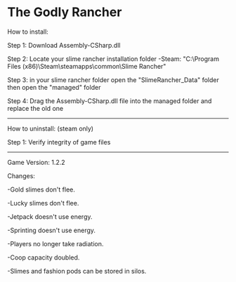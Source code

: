 # The Godly Rancher
How to install: 

Step 1: Download Assembly-CSharp.dll

Step 2: Locate your slime rancher installation folder
-Steam: "C:\Program Files (x86)\Steam\steamapps\common\Slime Rancher"

Step 3: in your slime rancher folder open the "SlimeRancher_Data" folder then open the "managed" folder

Step 4: Drag the Assembly-CSharp.dll file into the managed folder and replace the old one

-----

How to uninstall: (steam only)

Step 1: Verify integrity of game files

-----

Game Version: 1.2.2

Changes:

-Gold slimes don't flee.

-Lucky slimes don't flee.

-Jetpack doesn't use energy.

-Sprinting doesn't use energy.

-Players no longer take radiation.

-Coop capacity doubled.

-Slimes and fashion pods can be stored in silos.
